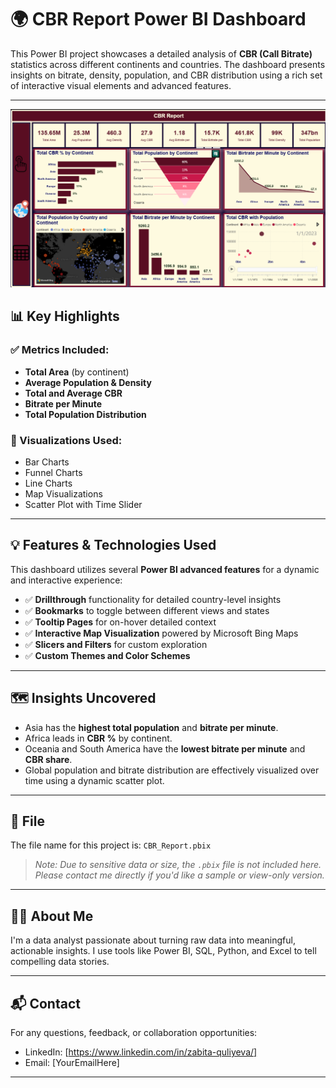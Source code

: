 # 🌍 CBR Report Power BI Dashboard

This Power BI project showcases a detailed analysis of **CBR (Call Bitrate)** statistics across different continents and countries. The dashboard presents insights on bitrate, density, population, and CBR distribution using a rich set of interactive visual elements and advanced features.

---
![portfelio img](./portfelio.png)

## 📊 Key Highlights

### ✅ Metrics Included:
- **Total Area** (by continent)
- **Average Population & Density**
- **Total and Average CBR**
- **Bitrate per Minute**
- **Total Population Distribution**

### 📌 Visualizations Used:
- Bar Charts
- Funnel Charts
- Line Charts
- Map Visualizations
- Scatter Plot with Time Slider

---

## 💡 Features & Technologies Used

This dashboard utilizes several **Power BI advanced features** for a dynamic and interactive experience:

- ✅ **Drillthrough** functionality for detailed country-level insights
- ✅ **Bookmarks** to toggle between different views and states
- ✅ **Tooltip Pages** for on-hover detailed context
- ✅ **Interactive Map Visualization** powered by Microsoft Bing Maps
- ✅ **Slicers and Filters** for custom exploration
- ✅ **Custom Themes and Color Schemes**

---

## 🗺️ Insights Uncovered

- Asia has the **highest total population** and **bitrate per minute**.
- Africa leads in **CBR %** by continent.
- Oceania and South America have the **lowest bitrate per minute** and **CBR share**.
- Global population and bitrate distribution are effectively visualized over time using a dynamic scatter plot.

---

## 📁 File

The file name for this project is:
`CBR_Report.pbix`

> *Note: Due to sensitive data or size, the `.pbix` file is not included here. Please contact me directly if you'd like a sample or view-only version.*

---

## 👩‍💻 About Me

I'm a data analyst passionate about turning raw data into meaningful, actionable insights. I use tools like Power BI, SQL, Python, and Excel to tell compelling data stories.

---

## 📬 Contact

For any questions, feedback, or collaboration opportunities:
- LinkedIn: [https://www.linkedin.com/in/zabita-quliyeva/]
- Email: [YourEmailHere]

---

